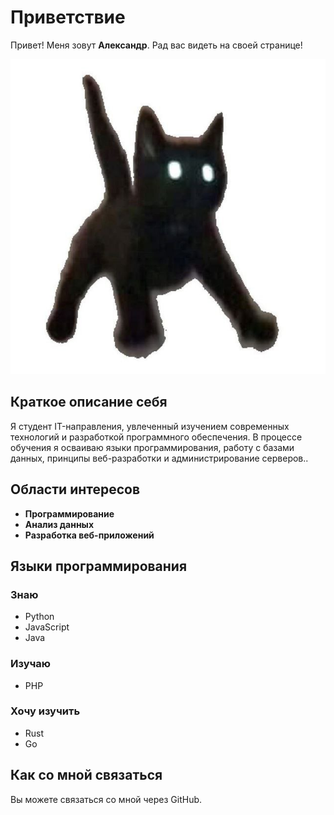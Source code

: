 # Приветствие

Привет! Меня зовут **Александр**. Рад вас видеть на своей странице!

![Image](images/photo_2025-02-22_10-28-46.jpg)

## Краткое описание себя

Я студент IT-направления, увлеченный изучением современных технологий и разработкой программного обеспечения. В процессе обучения я осваиваю языки программирования, работу с базами данных, принципы веб-разработки и администрирование серверов..

## Области интересов
- **Программирование**
- **Анализ данных**
- **Разработка веб-приложений**

## Языки программирования

### Знаю
- Python
- JavaScript
- Java

### Изучаю
- PHP

### Хочу изучить
- Rust
- Go

## Как со мной связаться

Вы можете связаться со мной через GitHub.